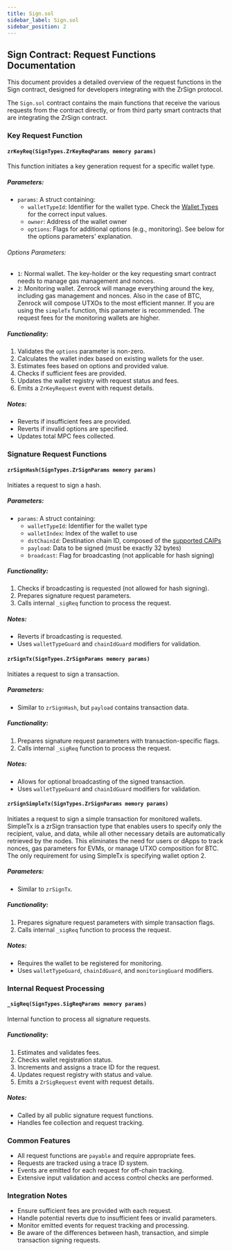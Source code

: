 ```yaml
---
title: Sign.sol
sidebar_label: Sign.sol
sidebar_position: 2
---
```


## Sign Contract: Request Functions Documentation

This document provides a detailed overview of the request functions in the Sign contract, designed for developers integrating with the ZrSign protocol.

The `Sign.sol` contract contains the main functions that receive the various requests from the contract directly, or from third party smart contracts that are integrating the ZrSign contract.

### Key Request Function

#### `zrKeyReq(SignTypes.ZrKeyReqParams memory params)`

This function initiates a key generation request for a specific wallet type.

##### Parameters:
- `params`: A struct containing:
  - `walletTypeId`: Identifier for the wallet type. Check the [Wallet Types](../releases/addresses.md#wallet-types) for the correct input values.
  - `owner`: Address of the wallet owner
  - `options`: Flags for additional options (e.g., monitoring). See below for the options parameters' explanation.

###### Options Parameters:
- `1`: Normal wallet. The key-holder or the key requesting smart contract needs to manage gas management and nonces.
- `2`: Monitoring wallet. Zenrock will manage everything around the key, including gas management and nonces. Also in the case of BTC, Zenrock will compose UTXOs to the most efficient manner. If you are using the `simpleTx` function, this parameter is recommended. The request fees for the monitoring wallets are higher.

##### Functionality:
1. Validates the `options` parameter is non-zero.
2. Calculates the wallet index based on existing wallets for the user.
3. Estimates fees based on options and provided value.
4. Checks if sufficient fees are provided.
5. Updates the wallet registry with request status and fees.
6. Emits a `ZrKeyRequest` event with request details.

##### Notes:
- Reverts if insufficient fees are provided.
- Reverts if invalid options are specified.
- Updates total MPC fees collected.

### Signature Request Functions

#### `zrSignHash(SignTypes.ZrSignParams memory params)`

Initiates a request to sign a hash.

##### Parameters:
- `params`: A struct containing:
  - `walletTypeId`: Identifier for the wallet type
  - `walletIndex`: Index of the wallet to use
  - `dstChainId`: Destination chain ID, composed of the [supported CAIPs](../releases/addresses.md#network-caip-2-ids)
  - `payload`: Data to be signed (must be exactly 32 bytes)
  - `broadcast`: Flag for broadcasting (not applicable for hash signing)

##### Functionality:
1. Checks if broadcasting is requested (not allowed for hash signing).
2. Prepares signature request parameters.
3. Calls internal `_sigReq` function to process the request.

##### Notes:
- Reverts if broadcasting is requested.
- Uses `walletTypeGuard` and `chainIdGuard` modifiers for validation.

#### `zrSignTx(SignTypes.ZrSignParams memory params)`

Initiates a request to sign a transaction.

##### Parameters:
- Similar to `zrSignHash`, but `payload` contains transaction data.

##### Functionality:
1. Prepares signature request parameters with transaction-specific flags.
2. Calls internal `_sigReq` function to process the request.

##### Notes:
- Allows for optional broadcasting of the signed transaction.
- Uses `walletTypeGuard` and `chainIdGuard` modifiers for validation.

#### `zrSignSimpleTx(SignTypes.ZrSignParams memory params)`

Initiates a request to sign a simple transaction for monitored wallets. SimpleTx is a zrSign transaction type that enables users to specify only the recipient, value, and data, while all other necessary details are automatically retrieved by the nodes. This eliminates the need for users or dApps to track nonces, gas parameters for EVMs, or manage UTXO composition for BTC. The only requirement for using SimpleTx is specifying wallet option 2.

##### Parameters:
- Similar to `zrSignTx`.

##### Functionality:
1. Prepares signature request parameters with simple transaction flags.
2. Calls internal `_sigReq` function to process the request.

##### Notes:
- Requires the wallet to be registered for monitoring.
- Uses `walletTypeGuard`, `chainIdGuard`, and `monitoringGuard` modifiers.

### Internal Request Processing

#### `_sigReq(SignTypes.SigReqParams memory params)`

Internal function to process all signature requests.

##### Functionality:
1. Estimates and validates fees.
2. Checks wallet registration status.
3. Increments and assigns a trace ID for the request.
4. Updates request registry with status and value.
5. Emits a `ZrSigRequest` event with request details.

##### Notes:
- Called by all public signature request functions.
- Handles fee collection and request tracking.

### Common Features

- All request functions are `payable` and require appropriate fees.
- Requests are tracked using a trace ID system.
- Events are emitted for each request for off-chain tracking.
- Extensive input validation and access control checks are performed.

### Integration Notes

- Ensure sufficient fees are provided with each request.
- Handle potential reverts due to insufficient fees or invalid parameters.
- Monitor emitted events for request tracking and processing.
- Be aware of the differences between hash, transaction, and simple transaction signing requests.
